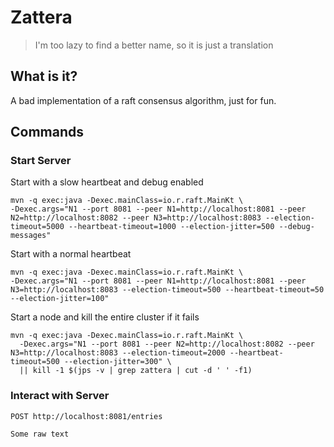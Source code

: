 # Zattera

> I'm too lazy to find a better name, so it is just a translation

## What is it?
A bad implementation of a raft consensus algorithm, just for fun.

## Commands

### Start Server

Start with a slow heartbeat and debug enabled
```shell
mvn -q exec:java -Dexec.mainClass=io.r.raft.MainKt \
-Dexec.args="N1 --port 8081 --peer N1=http://localhost:8081 --peer N2=http://localhost:8082 --peer N3=http://localhost:8083 --election-timeout=5000 --heartbeat-timeout=1000 --election-jitter=500 --debug-messages"
```

Start with a normal heartbeat
```shell
mvn -q exec:java -Dexec.mainClass=io.r.raft.MainKt \
-Dexec.args="N1 --port 8081 --peer N1=http://localhost:8081 --peer N3=http://localhost:8083 --election-timeout=500 --heartbeat-timeout=50 --election-jitter=100"
```

Start a node and kill the entire cluster if it fails
```shell
mvn -q exec:java -Dexec.mainClass=io.r.raft.MainKt \
  -Dexec.args="N1 --port 8081 --peer N2=http://localhost:8082 --peer N3=http://localhost:8083 --election-timeout=2000 --heartbeat-timeout=500 --election-jitter=300" \
  || kill -1 $(jps -v | grep zattera | cut -d ' ' -f1)
```

### Interact with Server

```http request
POST http://localhost:8081/entries

Some raw text
```